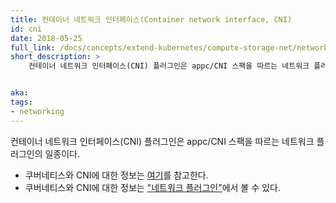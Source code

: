 ```yaml
---
title: 컨테이너 네트워크 인터페이스(Container network interface, CNI)
id: cni
date: 2018-05-25
full_link: /docs/concepts/extend-kubernetes/compute-storage-net/network-plugins/#cni
short_description: >
    컨테이너 네트워크 인터페이스(CNI) 플러그인은 appc/CNI 스팩을 따르는 네트워크 플러그인의 일종이다.


aka:
tags:
- networking
---
```

 컨테이너 네트워크 인터페이스(CNI) 플러그인은 appc/CNI 스팩을 따르는 네트워크 플러그인의 일종이다.
<!--more-->

* 쿠버네티스와 CNI에 대한 정보는 [여기](/docs/concepts/extend-kubernetes/compute-storage-net/network-plugins/#cni)를 참고한다.
* 쿠버네티스와 CNI에 대한 정보는 ["네트워크 플러그인"](/docs/concepts/extend-kubernetes/compute-storage-net/network-plugins/#cni)에서 볼 수 있다.
